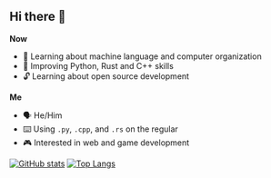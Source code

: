 ## Hi there 👋

**Now**
- 🏫 Learning about machine language and computer organization
- 🌱 Improving Python, Rust and C++ skills
- 🔓 Learning about open source development

**Me**
- 🗣 He/Him
- ⌨️ Using `.py`, `.cpp`, and `.rs` on the regular
- 🎮 Interested in web and game development

[![GitHub stats](https://github-readme-stats.vercel.app/api?username=GomiHiko&custom-title=GitHub%20Stats)](https://github.com/anuraghazra/github-readme-stats)
[![Top Langs](https://github-readme-stats.vercel.app/api/top-langs/?username=GomiHiko)](https://github.com/anuraghazra/github-readme-stats)


